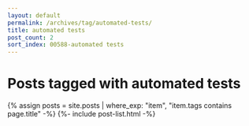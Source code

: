 ```yaml
---
layout: default
permalink: /archives/tag/automated-tests/
title: automated tests
post_count: 2
sort_index: 00588-automated tests
---
```

<h1 class="page-heading">Posts tagged with automated tests</h1>
{% assign posts = site.posts | where_exp: "item", "item.tags contains page.title" -%}
{%- include post-list.html -%}
